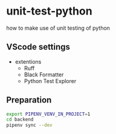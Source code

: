 # unit-test-python

how to make use of unit testing of python

## VScode settings

- extentions
  - Ruff
  - Black Formatter
  - Python Test Explorer

## Preparation

```bash
export PIPENV_VENV_IN_PROJECT=1
cd backend
pipenv sync --dev
```
